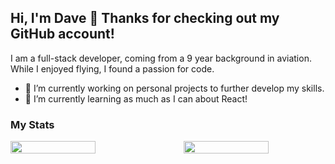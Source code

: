 ## Hi, I'm Dave 👋 Thanks for checking out my GitHub account!

I am a full-stack developer, coming from a 9 year background in aviation. While I enjoyed flying, I found a passion for code.

- 🔭 I’m currently working on personal projects to further develop my skills.
- 🌱 I’m currently learning as much as I can about React!

### My Stats

<div style="display: flex; flex-direction: row; width: 100%;">
 <img class="img" style="width: 60%; padding-right: 10%;" src="https://github-readme-stats.vercel.app/api?username=mckinnondave&show_icons=true&theme=radical" />
 <img class="img" style="width: 60%;" src="https://github-readme-stats.vercel.app/api/top-langs/?username=mckinnondave&theme=radical&layout=compact" />
</div>